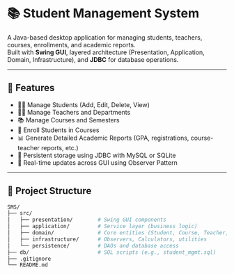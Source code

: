 # 📚 Student Management System

A Java-based desktop application for managing students, teachers, courses, enrollments, and academic reports.  
Built with **Swing GUI**, layered architecture (Presentation, Application, Domain, Infrastructure), and **JDBC** for database operations.

---

## 🎯 Features

- 🧑‍🎓 Manage Students (Add, Edit, Delete, View)
- 👨‍🏫 Manage Teachers and Departments
- 📚 Manage Courses and Semesters
- 📝 Enroll Students in Courses
- 📊 Generate Detailed Academic Reports (GPA, registrations, course-teacher reports, etc.)
- 💾 Persistent storage using JDBC with MySQL or SQLite
- 🔔 Real-time updates across GUI using Observer Pattern

---

## 🧱 Project Structure

```bash
SMS/
├── src/
│   ├── presentation/        # Swing GUI components
│   ├── application/         # Service layer (business logic)
│   ├── domain/              # Core entities (Student, Course, Teacher, etc.)
│   ├── infrastructure/      # Observers, Calculators, utilities
│   └── persistence/         # DAOs and database access
├── db/                      # SQL scripts (e.g., student_mgmt.sql)
├── .gitignore
└── README.md

